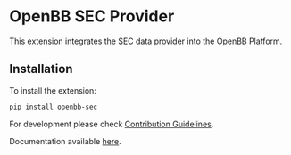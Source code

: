 # OpenBB SEC Provider

This extension integrates the [SEC](https://www.sec.gov/edgar) data provider into the OpenBB Platform.

## Installation

To install the extension:

```bash
pip install openbb-sec
```

For development please check [Contribution Guidelines](https://github.com/OpenBB-finance/OpenBBTerminal/blob/feature/openbb-sdk-v4/openbb_platform/CONTRIBUTING.md).

Documentation available [here](https://docs.openbb.co/sdk).

